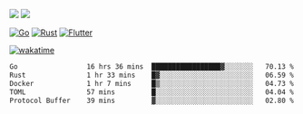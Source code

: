[![](https://img.shields.io/badge/Windows_11-Pro-292e33?style=flat-square&logo=windows&logoColor=ffffff)](https://www.microsoft.com/en-us/windows/)
[![](https://img.shields.io/badge/macOS-Sonoma-292e33?style=flat-square&logo=apple&logoColor=ffffff)](https://www.apple.com/macbook-pro/) 

[![Go](https://img.shields.io/badge/-Go-DEA584?style=flat&logo=go&logoColor=000000)](https://golang.org/)
[![Rust](https://img.shields.io/badge/-Rust-DEA584?style=flat&logo=rust&logoColor=000000)](https://www.rust-lang.org)
[![Flutter](https://img.shields.io/badge/-Flutter-DEA584?style=flat&logo=flutter&logoColor=000000)](https://flutter.dev/)

[![wakatime](https://wakatime.com/badge/user/9bb0c784-91ca-4b5c-8e9c-b13ece0f7b09.svg)](https://wakatime.com/@9bb0c784-91ca-4b5c-8e9c-b13ece0f7b09)


<!--START_SECTION:waka-->

```txt
Go                 16 hrs 36 mins  █████████████████▓░░░░░░░   70.13 %
Rust               1 hr 33 mins    █▓░░░░░░░░░░░░░░░░░░░░░░░   06.59 %
Docker             1 hr 7 mins     █▒░░░░░░░░░░░░░░░░░░░░░░░   04.73 %
TOML               57 mins         █░░░░░░░░░░░░░░░░░░░░░░░░   04.04 %
Protocol Buffer    39 mins         ▓░░░░░░░░░░░░░░░░░░░░░░░░   02.80 %
```

<!--END_SECTION:waka-->
